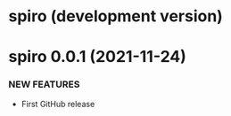 spiro (development version)
===========================


spiro 0.0.1 (2021-11-24)
========================

### NEW FEATURES

  * First GitHub release
